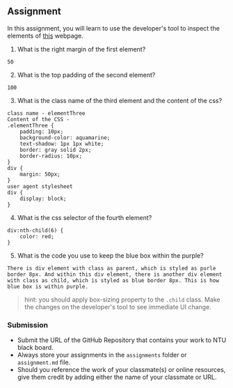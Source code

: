 ## Assignment

In this assignment, you will learn to use the developer's tool to inspect the elements of [this](https://nznznh.csb.app/) webpage.

1. What is the right margin of the first element? 
```
50
```

2. What is the top padding of the second element?
```
100
```

3. What is the class name of the third element and the content of the css?
```
class name - elementThree
Content of the CSS -
.elementThree {
    padding: 10px;
    background-color: aquamarine;
    text-shadow: 1px 1px white;
    border: gray solid 2px;
    border-radius: 10px;
}
div {
    margin: 50px;
}
user agent stylesheet
div {
    display: block;
}
```

4. What is the css selector of the fourth element?
```
div:nth-child(6) {
    color: red;
}
```

5. What is the code you use to keep the blue box within the purple?
```
There is div element with class as parent, which is styled as purle border 8px. And within this div element, there is another div element with class as child, which is styled as blue border 8px. This is how blue box is within purple.
```

> hint: you should apply box-sizing property to the `.child` class. Make the changes on the developer's tool to see immediate UI change.



### Submission 

- Submit the URL of the GitHub Repository that contains your work to NTU black board.
- Always store your assignments in the `assignments` folder or `assignment.md` file.
- Should you reference the work of your classmate(s) or online resources, give them credit by adding either the name of your classmate or URL. 
